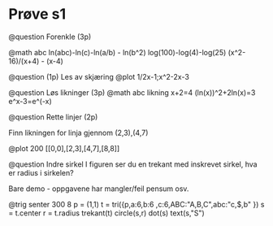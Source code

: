 # Prøve s1

@question Forenkle (3p)

@math abc
ln(abc)-ln(c)-ln(a/b) - ln(b^2)
log(100)-log(4)-log(25)
(x^2-16)/(x+4) - (x-4)

@question (1p)
Les av skjæring
@plot
1/2x-1;x^2-2x-3

@question Løs likninger (3p)
@math abc likning
x+2=4
(ln(x))^2+2ln(x)=3
e^x-3=e^(-x)

@question Rette linjer (2p)

Finn likningen for linja gjennom (2,3),(4,7)

@plot 200
[[0,0],[2,3],[4,7],[8,8]]

@question Indre sirkel
I figuren ser du en trekant med inskrevet sirkel, hva er radius i sirkelen?

Bare demo - oppgavene har mangler/feil pensum osv.

@trig senter 300 8
p = (1,1)
t = tri({p,a:6,b:6 ,c:6,ABC:"A,B,C",abc:"c,$,b" }) 
s = t.center
r = t.radius
trekant(t)
circle(s,r)
dot(s)
text(s,"S")